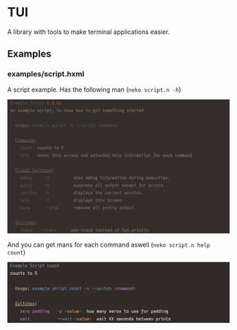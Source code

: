 # TUI

A library with tools to make terminal applications easier.

## Examples

### examples/script.hxml

A script example. Has the following man (`neko script.n -h`)

![screenshot when running the script with "-h"](images/man.png)

And you can get mans for each command aswell (`neko script.n help count`)

![screenshot when running the script with "help count"](images/man-count.png)
